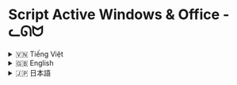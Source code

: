 # Script Active Windows & Office - ᓚᘏᗢ

<!-- Vietnamese -->
<details>
  <summary>🇻🇳 Tiếng Việt</summary>

## Giới thiệu

Crack Win là một bộ sưu tập các script `.bat` (batch files) được thiết kế để kích hoạt (active) các sản phẩm Microsoft Windows và Office. Các script này được tạo ra nhằm mục đích giáo dục và thử nghiệm, giúp người dùng hiểu rõ hơn về quy trình kích hoạt phần mềm của Microsoft thông qua dòng lệnh.

**Lưu ý quan trọng:**

*   **Các script này được cung cấp cho mục đích giáo dục và thử nghiệm. Việc sử dụng chúng để kích hoạt phần mềm mà không có giấy phép hợp lệ có thể vi phạm điều khoản sử dụng và luật pháp.**
*   **Hãy luôn đảm bảo bạn có giấy phép phần mềm hợp lệ cho Windows và Office.**
*   **Người tạo ra các script này không chịu trách nhiệm cho bất kỳ hậu quả nào phát sinh từ việc sử dụng các script này.**
*   **Luôn chạy các script `.bat` với quyền Administrator.**

## Tính năng (Dựa trên tên file và nội dung script)

Bộ sưu tập script này bao gồm các file `.bat` riêng biệt, mỗi file được thiết kế để kích hoạt một phiên bản cụ thể của Windows hoặc Office:

*   **Crack windows (All).bat:** Script này là một menu tương tác dòng lệnh, cho phép người dùng chọn phiên bản Windows của mình (từ Windows Vista đến Windows 11) và cố gắng kích hoạt nó. Script này cung cấp nhiều tùy chọn và khóa sản phẩm (product key) khác nhau cho từng phiên bản Windows.
*   **Crack windows 10 .bat:** Script này tập trung vào việc kích hoạt Windows 10 (tất cả các phiên bản Home, Professional, Enterprise, Education). Nó thử nghiệm với nhiều product key và KMS server khác nhau để kích hoạt.
*   **Crack windows 11.bat:** Script này được thiết kế riêng cho việc kích hoạt Windows 11 (Home, Professional, Education, Enterprise), tương tự như script cho Windows 10, sử dụng nhiều product key và KMS server.
*   **Crack windows 7.Bat:** Script này dành cho việc kích hoạt Windows 7 (Professional, Enterprise và các biến thể N, E). Nó cung cấp các tùy chọn kích hoạt riêng biệt cho các phiên bản khác nhau.
*   **Crack windows 8.bat:** Script này hỗ trợ kích hoạt Windows 8 và Windows 8.1 (Core, Professional, Enterprise và các biến thể N, WMC, Single Language). Nó cũng sử dụng nhiều product key và KMS server.
*   **Crack windows XP.bat:** Script này dành cho việc kích hoạt Windows XP, sử dụng phương pháp chỉnh sửa registry (OOBETimer) để thử kích hoạt.

## Cài đặt

Không có quy trình cài đặt đặc biệt cho các script `.bat`. Bạn chỉ cần tải xuống các file `.bat` từ repository này.

## Hướng dẫn sử dụng

Để sử dụng các script này, bạn cần:

1.  **Tải xuống:** Tải xuống toàn bộ thư mục `Crack Win/` từ repository này.
2.  **Chạy với quyền Administrator:** Click chuột phải vào file `.bat` bạn muốn sử dụng và chọn "Run as administrator" (Chạy với quyền quản trị viên). **Đây là bước quan trọng để các script có thể thực hiện các thay đổi hệ thống cần thiết.**
3.  **Thực hiện theo hướng dẫn trên màn hình:**
    *   Đối với các script kích hoạt Office và Windows 10, 11, 8, 7, 8.1, XP: Chạy file `.bat` và đợi script tự động thực hiện các bước kích hoạt. Một số script có thể hiển thị thông báo thành công hoặc thất bại.
    *   Đối với script `Crack windows (All).bat`: Sau khi chạy, một menu dòng lệnh sẽ hiện ra. Chọn số tương ứng với phiên bản Windows của bạn (hoặc tùy chọn khác như xem thông tin license) và nhấn Enter. Thực hiện theo các hướng dẫn tiếp theo trên màn hình.

**Ví dụ sử dụng:**

*   **Kích hoạt Windows 11:**
    1.  Tìm file `Crack windows 11.bat` trong thư mục đã tải xuống.
    2.  Click chuột phải vào `Crack windows 11.bat` và chọn "Run as administrator".
    3.  Đợi script chạy và xem kết quả.
*   **Kích hoạt Office 2021:**
    1.  Tìm file `Crack Microsoft Office 2021.bat`.
    2.  Chạy file với quyền Administrator.
    3.  Đợi script hoàn tất.
*   **Sử dụng menu kích hoạt Windows (All):**
    1.  Tìm file `Crack windows (All).bat`.
    2.  Chạy file với quyền Administrator.
    3.  Chọn số tương ứng với phiên bản Windows của bạn từ menu (ví dụ: `1` cho Windows 11/10, `5` cho Windows 7, v.v.).
    4.  Thực hiện theo các hướng dẫn tiếp theo trên màn hình.

**Lưu ý:**

*   **Kết quả kích hoạt có thể không đảm bảo thành công 100%,** tùy thuộc vào nhiều yếu tố như phiên bản Windows/Office, cấu hình hệ thống, và tình trạng KMS server (nếu script sử dụng KMS).
*   **Nếu quá trình kích hoạt thất bại,** hãy thử chạy lại script hoặc thử các script khác trong bộ sưu tập.
*   **Luôn cẩn trọng khi chạy các script `.bat` không rõ nguồn gốc,** đặc biệt là các script liên quan đến kích hoạt phần mềm. Hãy đảm bảo bạn tải script từ nguồn đáng tin cậy.

## Cấu trúc thư mục
```
Crack Win/
├── Crack windows (All).bat
├── Crack windows 10 .bat
├── Crack windows 11.bat
├── Crack windows 7.Bat
├── Crack windows 8.bat
├── Crack windows XP.bat
```

</details>

<!-- English -->
<details>
  <summary>🇬🇧 English</summary>

## Introduction

Crack Win is a collection of `.bat` (batch files) scripts designed to activate Microsoft Windows and Office products. These scripts are created for educational and testing purposes, helping users understand more about Microsoft's software activation process through the command line.

**Important Note:**

*   **These scripts are provided for educational and testing purposes only. Using them to activate software without a valid license may violate terms of use and laws.**
*   **Always ensure you have a valid software license for Windows and Office.**
*   **The creators of these scripts are not responsible for any consequences arising from the use of these scripts.**
*   **Always run `.bat` scripts with Administrator privileges.**

## Features (Based on filenames and script content)

This script collection includes separate `.bat` files, each designed to activate a specific version of Windows or Office:

*   **Crack windows (All).bat:** This script is an interactive command-line menu, allowing users to select their Windows version (from Windows Vista to Windows 11) and attempt to activate it. This script provides various options and product keys for each Windows version.
*   **Crack windows 10 .bat:** This script focuses on activating Windows 10 (all editions: Home, Professional, Enterprise, Education). It experiments with various product keys and KMS servers for activation.
*   **Crack windows 11.bat:** This script is specifically designed for activating Windows 11 (Home, Professional, Education, Enterprise), similar to the Windows 10 script, using multiple product keys and KMS servers.
*   **Crack windows 7.Bat:** This script is for activating Windows 7 (Professional, Enterprise and N, E variants). It provides separate activation options for different editions.
*   **Crack windows 8.bat:** This script supports activating Windows 8 and Windows 8.1 (Core, Professional, Enterprise, and N, WMC, Single Language variants). It also utilizes multiple product keys and KMS servers.
*   **Crack windows XP.bat:** This script is for activating Windows XP, using a registry editing method (OOBETimer) to attempt activation.

## Installation

There is no special installation process for `.bat` scripts. You simply need to download the `.bat` files from this repository.

## Usage

To use these scripts, you need to:

1.  **Download:** Download the entire `Crack Win/` folder from this repository.
2.  **Run as Administrator:** Right-click on the `.bat` file you want to use and select "Run as administrator". **This is a crucial step for the scripts to make necessary system changes.**
3.  **Follow on-screen instructions:**
    *   For Office and Windows 10, 11, 8, 7, 8.1, XP activation scripts: Run the `.bat` file and wait for the script to automatically perform activation steps. Some scripts may display success or failure messages.
    *   For the `Crack windows (All).bat` script: After running, a command-line menu will appear. Select the number corresponding to your Windows version (or other options like viewing license information) and press Enter. Follow the subsequent on-screen instructions.

**Usage Examples:**

*   **Activate Windows 11:**
    1.  Locate the `Crack windows 11.bat` file in the downloaded folder.
    2.  Right-click on `Crack windows 11.bat` and select "Run as administrator".
    3.  Wait for the script to run and check the results.
*   **Activate Office 2021:**
    1.  Locate the `Crack Microsoft Office 2021.bat` file.
    2.  Run the file as Administrator.
    3.  Wait for the script to complete.
*   **Using the Windows activation menu (All):**
    1.  Locate the `Crack windows (All).bat` file.
    2.  Run the file as Administrator.
    3.  Select the number corresponding to your Windows version from the menu (e.g., `1` for Windows 11/10, `5` for Windows 7, etc.).
    4.  Follow the subsequent on-screen instructions.

**Notes:**

*   **Activation success is not guaranteed 100%,** depending on factors such as Windows/Office version, system configuration, and KMS server status (if the script uses KMS).
*   **If activation fails,** try running the script again or try other scripts in the collection.
*   **Always be cautious when running `.bat` scripts from unknown sources,** especially those related to software activation. Ensure you download scripts from a trusted source.

## Folder Structure
```
Crack Win/
├── Crack windows (All).bat
├── Crack windows 10 .bat
├── Crack windows 11.bat
├── Crack windows 7.Bat
├── Crack windows 8.bat
├── Crack windows XP.bat
```

</details>

<!-- Japanese -->
<details>
  <summary>🇯🇵 日本語</summary>

## Crack Win - Windows＆Officeアクティベーションスクリプト集

<!-- Vietnamese -->
<details>
  <summary>🇯🇵 日本語</summary>

## 概要

Crack Winは、Microsoft WindowsおよびOffice製品をアクティベートするために設計された`.bat`（バッチファイル）スクリプトのコレクションです。これらのスクリプトは、教育およびテスト目的で作成されており、ユーザーがコマンドラインを通じてMicrosoftのソフトウェアアクティベーションプロセスをより深く理解するのに役立ちます。

**重要な注意:**

*   **これらのスクリプトは、教育およびテスト目的でのみ提供されています。有効なライセンスなしにソフトウェアをアクティベートするために使用すると、利用規約および法律に違反する可能性があります。**
*   **WindowsおよびOfficeの有効なソフトウェアライセンスを常に確保してください。**
*   **これらのスクリプトの作成者は、これらのスクリプトの使用から生じるいかなる結果についても責任を負いません。**
*   **`.bat`スクリプトは常に管理者権限で実行してください。**

## 機能 (ファイル名とスクリプトの内容に基づく)

このスクリプトコレクションには、個別の`.bat`ファイルが含まれており、それぞれが特定のバージョンのWindowsまたはOfficeをアクティベートするように設計されています。

*   **Crack windows (All).bat:** このスクリプトは、インタラクティブなコマンドラインメニューであり、ユーザーはWindowsのバージョン（Windows VistaからWindows 11まで）を選択してアクティベートを試みることができます。このスクリプトは、Windowsのバージョンごとにさまざまなオプションとプロダクトキーを提供します。
*   **Crack windows 10 .bat:** このスクリプトは、Windows 10（Home、Professional、Enterprise、Educationのすべてのエディション）のアクティベートに焦点を当てています。アクティベーションのために、さまざまなプロダクトキーとKMSサーバーを試します。
*   **Crack windows 11.bat:** このスクリプトは、Windows 11（Home、Professional、Education、Enterprise）をアクティベートするために特別に設計されており、Windows 10スクリプトと同様に、複数のプロダクトキーとKMSサーバーを使用しています。
*   **Crack windows 7.Bat:** このスクリプトは、Windows 7（Professional、Enterprise、およびN、Eバリアント）のアクティベート用です。さまざまなエディションに対して個別ののアクティベーションオプションを提供します。
*   **Crack windows 8.bat:** このスクリプトは、Windows 8およびWindows 8.1（Core、Professional、Enterprise、およびN、WMC、シングルランゲージバリアント）のアクティベートをサポートしています。また、複数のプロダクトキーとKMSサーバーを利用しています。
*   **Crack windows XP.bat:** このスクリプトは、Windows XPのアクティベート用であり、レジストリ編集メソッド（OOBETimer）を使用してアクティベーションを試みます。

## インストール

`.bat`スクリプトには特別なインストールプロセスはありません。このリポジトリから`.bat`ファイルをダウンロードするだけです。

## 使用方法

これらのスクリプトを使用するには、次の手順に従います。

1.  **ダウンロード:** このリポジトリから`Crack Win/`フォルダー全体をダウンロードします。
2.  **管理者として実行:** 使用する`.bat`ファイルを右クリックし、「管理者として実行」を選択します。 **これは、スクリプトが必要なシステム変更を加えるために重要なステップです。**
3.  **画面の指示に従う:**
    *   OfficeおよびWindows 10、11、8、7、8.1、XPのアクティベーションスクリプトの場合：`.bat`ファイルを実行し、スクリプトが自動的にアクティベーション手順を実行するのを待ちます。一部のスクリプトでは、成功または失敗のメッセージが表示される場合があります。
    *   `Crack windows (All).bat`スクリプトの場合：実行後、コマンドラインメニューが表示されます。Windowsのバージョンに対応する番号（またはライセンス情報の表示などの他のオプション）を選択し、Enterキーを押します。その後の画面の指示に従ってください。

**使用例:**

*   **Windows 11のアクティベート:**
    1.  ダウンロードしたフォルダーで`Crack windows 11.bat`ファイルを見つけます。
    2.  `Crack windows 11.bat`を右クリックし、「管理者として実行」を選択します。
    3.  スクリプトが実行されるのを待って、結果を確認します。
*   **Office 2021のアクティベート:**
    1.  `Crack Microsoft Office 2021.bat`ファイルを見つけます。
    2.  ファイルを管理者として実行します。
    3.  スクリプトが完了するのを待ちます。
*   **Windowsアクティベーションメニュー（All）の使用:**
    1.  `Crack windows (All).bat`ファイルを見つけます。
    2.  ファイルを管理者として実行します。
    3.  メニューからWindowsのバージョンに対応する番号を選択します（例：Windows 11/10の場合は`1`、Windows 7の場合は`5`など）。
    4.  その後の画面の指示に従ってください。

**注意:**

*   **アクティベーションの成功は100％保証されていません。** Windows / Officeのバージョン、システム構成、KMSサーバーのステータス（スクリプトがKMSを使用している場合）などの多くの要因によって異なります。
*   **アクティベーションに失敗した場合、** スクリプトを再実行するか、コレクション内の他のスクリプトを試してください。
*   **出所不明の`.bat`スクリプト、** 特にソフトウェアのアクティベーションに関連するスクリプトを実行する場合は、常に注意してください。スクリプトを信頼できるソースからダウンロードしてください。

## フォルダ構造
```
Crack Win/
├── Crack windows (All).bat
├── Crack windows 10 .bat
├── Crack windows 11.bat
├── Crack windows 7.Bat
├── Crack windows 8.bat
├── Crack windows XP.bat
```

</details>
